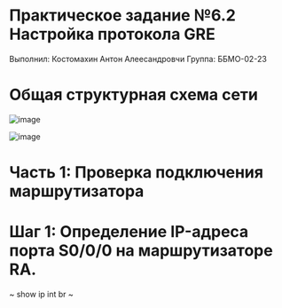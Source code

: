 # Практическое задание №6.2 Настройка протокола GRE
Выполнил: Костомахин Антон Алеесандровчи 
Группа: ББМО-02-23

# Общая структурная схема сети
![image](https://github.com/KOSTILET/PRZ-6.2/assets/64083435/e74c6e52-5df8-4e75-89ea-5f4cac021250)

![image](https://github.com/KOSTILET/PRZ-6.2/assets/64083435/68ff3be2-d914-4010-bb50-d11a8b68492b)

# Часть 1: Проверка подключения маршрутизатора
# Шаг 1: Определение IP-адреса порта S0/0/0 на маршрутизаторе RA.
~ show ip int br ~
